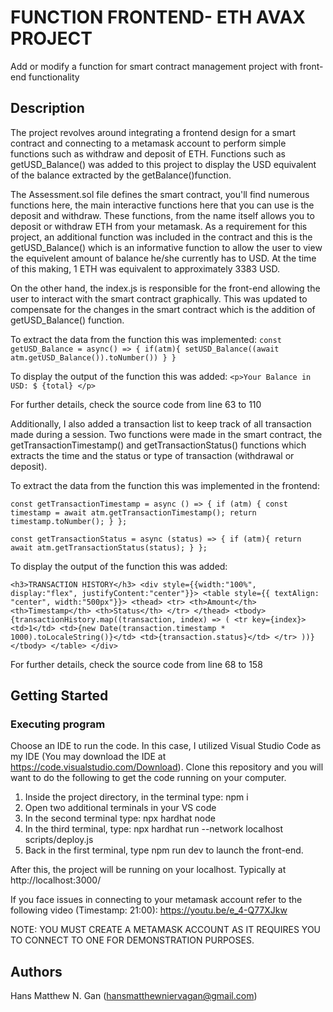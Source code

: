# FUNCTION FRONTEND- ETH AVAX PROJECT

Add or modify a function for smart contract management project with front-end functionality

## Description

The project revolves around integrating a frontend design for a smart contract and connecting to a metamask account to perform simple functions such as withdraw and deposit of ETH. Functions such as getUSD_Balance() was added to this project to display the USD equivalent of the balance extracted by the getBalance()function.

The Assessment.sol file defines the smart contract, you'll find numerous functions here, the main interactive functions here that you can use is the deposit and withdraw. These functions, from the name itself allows you to deposit or withdraw ETH from your metamask. As a requirement for this project, an additional function was included in the contract and this is the getUSD_Balance() which is an informative function to allow the user to view the equivelent amount of balance he/she currently has to USD. At the time of this making, 1 ETH was equivalent to approximately 3383 USD. 

On the other hand, the index.js is responsible for the front-end allowing the user to interact with the smart contract graphically. This was updated to compensate for the changes in the smart contract which is the addition of getUSD_Balance() function. 

To extract the data from the function this was implemented:
``const getUSD_Balance = async() => {
    if(atm){
      setUSD_Balance((await atm.getUSD_Balance()).toNumber())
    }
  }  ``

To display the output of the function this was added:
``<p>Your Balance in USD: $ {total} </p>``

For further details, check the source code from line 63 to 110

Additionally, I also added a transaction list to keep track of all transaction made during a session. Two functions were made in the smart contract, the getTransactionTimestamp() and getTransactionStatus() functions which extracts the time and the status or type of transaction (withdrawal or deposit). 

To extract the data from the function this was implemented in the frontend:

``const getTransactionTimestamp = async () => {
    if (atm) {
      const timestamp = await atm.getTransactionTimestamp();
      return timestamp.toNumber();
    }
  };``

  ``const getTransactionStatus = async (status) => {
    if (atm){
      return await atm.getTransactionStatus(status);
    }
  };``
  
To display the output of the function this was added:

``<h3>TRANSACTION HISTORY</h3>
        <div style={{width:"100%", display:"flex", justifyContent:"center"}}>
          <table style={{ textAlign: "center", width:"500px"}}>
            <thead>
              <tr>
                <th>Amount</th>
                <th>Timestamp</th>
                <th>Status</th>
              </tr>
            </thead>
            <tbody>
              {transactionHistory.map((transaction, index) => (
                <tr key={index}>
                  <td>1</td>
                  <td>{new Date(transaction.timestamp * 1000).toLocaleString()}</td>
                  <td>{transaction.status}</td>
                </tr>
              ))}
            </tbody>
          </table>
        </div>``

For further details, check the source code from line 68 to 158
## Getting Started

### Executing program

Choose an IDE to run the code. In this case, I utilized Visual Studio Code as my IDE (You may download the IDE at https://code.visualstudio.com/Download). Clone this repository and you will want to do the following to get the code running on your computer. 

1. Inside the project directory, in the terminal type: npm i
2. Open two additional terminals in your VS code
3. In the second terminal type: npx hardhat node
4. In the third terminal, type: npx hardhat run --network localhost scripts/deploy.js
5. Back in the first terminal, type npm run dev to launch the front-end.

After this, the project will be running on your localhost. 
Typically at http://localhost:3000/

If you face issues in connecting to your metamask account refer to the following video 
(Timestamp: 21:00): 
https://youtu.be/e_4-Q77XJkw

NOTE:
YOU MUST CREATE A METAMASK ACCOUNT AS IT REQUIRES YOU TO CONNECT TO ONE FOR DEMONSTRATION PURPOSES.

## Authors
Hans Matthew N. Gan (hansmatthewniervagan@gmail.com)
